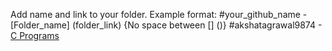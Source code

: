Add name and link to your folder. Example format:
#your_github_name - [Folder_name] (folder_link) {No space between [] ()}
#akshatagrawal9874 - [C Programs](https://github.com/akshatagrawal9874/hacktoberfest20/tree/master/C%20Programs)
